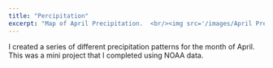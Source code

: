 ```yaml
---
title: "Percipitation"
excerpt: "Map of April Precipitation.  <br/><img src='/images/April Precip.gif'>"
---
```


I created a series of different precipitation patterns for the month of April. This was a mini project that I completed using NOAA data.

